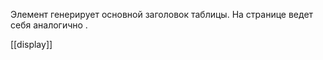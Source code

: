     
Элемент генерирует основной заголовок таблицы. На странице ведет себя аналогично <caption>.


[[display]]
